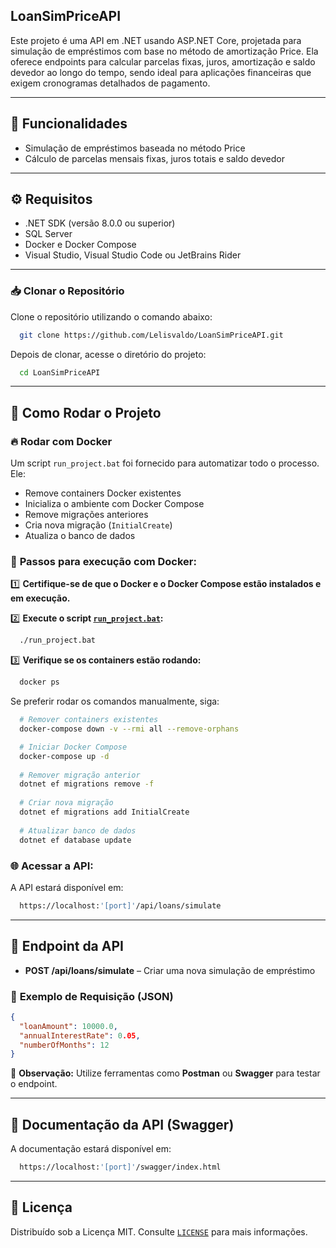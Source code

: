 ## **LoanSimPriceAPI**

Este projeto é uma API em .NET usando ASP.NET Core, projetada para simulação de empréstimos com base no método de amortização Price. Ela oferece endpoints para calcular parcelas fixas, juros, amortização e saldo devedor ao longo do tempo, sendo ideal para aplicações financeiras que exigem cronogramas detalhados de pagamento.

---

## 🚀 **Funcionalidades**

- Simulação de empréstimos baseada no método Price
- Cálculo de parcelas mensais fixas, juros totais e saldo devedor

---

## ⚙️ **Requisitos**

- .NET SDK (versão 8.0.0 ou superior)
- SQL Server
- Docker e Docker Compose
- Visual Studio, Visual Studio Code ou JetBrains Rider

---

### 📥 **Clonar o Repositório**

Clone o repositório utilizando o comando abaixo:

```bash
  git clone https://github.com/Lelisvaldo/LoanSimPriceAPI.git
```

Depois de clonar, acesse o diretório do projeto:

```bash
  cd LoanSimPriceAPI
```
---

## 🏃 **Como Rodar o Projeto**

### 🔥 **Rodar com Docker**

Um script `run_project.bat` foi fornecido para automatizar todo o processo. Ele:

- Remove containers Docker existentes
- Inicializa o ambiente com Docker Compose
- Remove migrações anteriores
- Cria nova migração (`InitialCreate`)
- Atualiza o banco de dados

### 🔧 **Passos para execução com Docker:**

1️⃣ **Certifique-se de que o Docker e o Docker Compose estão instalados e em execução.**

2️⃣ **Execute o script [`run_project.bat`](./LoanSimPriceAPI/run_project.bat):**
```bash
  ./run_project.bat
```

3️⃣ **Verifique se os containers estão rodando:**
```bash
  docker ps
```

Se preferir rodar os comandos manualmente, siga:
```bash
  # Remover containers existentes
  docker-compose down -v --rmi all --remove-orphans

  # Iniciar Docker Compose
  docker-compose up -d
  
  # Remover migração anterior
  dotnet ef migrations remove -f
  
  # Criar nova migração
  dotnet ef migrations add InitialCreate
  
  # Atualizar banco de dados
  dotnet ef database update
```

### 🌐 **Acessar a API:**
A API estará disponível em:
```bash
  https://localhost:'[port]'/api/loans/simulate
```

---

## 🧩 **Endpoint da API**

- **POST /api/loans/simulate** – Criar uma nova simulação de empréstimo

### 🔗 **Exemplo de Requisição (JSON)**

```json
{
  "loanAmount": 10000.0,
  "annualInterestRate": 0.05,
  "numberOfMonths": 12
}
```

📌 **Observação:** Utilize ferramentas como **Postman** ou **Swagger** para testar o endpoint.

---

## 🎨 **Documentação da API (Swagger)**

A documentação estará disponível em:
```bash
  https://localhost:'[port]'/swagger/index.html
```

---

## 📜 **Licença**

Distribuído sob a Licença MIT. Consulte [`LICENSE`](LICENSE) para mais informações.


